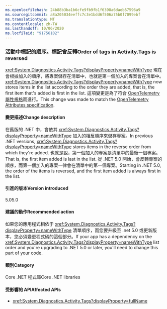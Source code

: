 ```yaml
---
ms.openlocfilehash: 24b88b3ba1b6cfe9fb9fb1f6398a6daeb57596a9
ms.sourcegitcommit: a8a205034eeffc7c3e1bdd6f506a75b0f7099ebf
ms.translationtype: MT
ms.contentlocale: zh-TW
ms.lasthandoff: 10/06/2020
ms.locfileid: "91756102"
---
```

### <a name="order-of-tags-in-activitytags-is-reversed"></a><span data-ttu-id="c5f2b-101">活動中標記的順序。標記會反轉</span><span class="sxs-lookup"><span data-stu-id="c5f2b-101">Order of tags in Activity.Tags is reversed</span></span>

<span data-ttu-id="c5f2b-102"><xref:System.Diagnostics.Activity.Tags?displayProperty=nameWithType> 現在會根據加入的順序，將專案儲存在清單中，也就是第一個加入的專案會在清單中。</span><span class="sxs-lookup"><span data-stu-id="c5f2b-102"><xref:System.Diagnostics.Activity.Tags?displayProperty=nameWithType> now stores items in the list according to the order they are added, that is, the first item that's added is first in the list.</span></span> <span data-ttu-id="c5f2b-103">這項變更是為了符合 [OpenTelemetry 屬性規格](https://github.com/open-telemetry/opentelemetry-specification/blob/master/specification/common/common.md#attributes)而進行。</span><span class="sxs-lookup"><span data-stu-id="c5f2b-103">This change was made to match the [OpenTelemetry Attributes specification](https://github.com/open-telemetry/opentelemetry-specification/blob/master/specification/common/common.md#attributes).</span></span>

#### <a name="change-description"></a><span data-ttu-id="c5f2b-104">變更描述</span><span class="sxs-lookup"><span data-stu-id="c5f2b-104">Change description</span></span>

<span data-ttu-id="c5f2b-105">在舊版的 .NET 中，會依其 <xref:System.Diagnostics.Activity.Tags?displayProperty=nameWithType> 加入的相反順序來儲存專案。</span><span class="sxs-lookup"><span data-stu-id="c5f2b-105">In previous .NET versions, <xref:System.Diagnostics.Activity.Tags?displayProperty=nameWithType> stores items in the reverse order from which they're added.</span></span> <span data-ttu-id="c5f2b-106">也就是說，第一個加入的專案是清單中的最後一個專案。</span><span class="sxs-lookup"><span data-stu-id="c5f2b-106">That is, the first item added is last in the list.</span></span> <span data-ttu-id="c5f2b-107">從 .NET 5.0 開始，會反轉專案的順序，而第一個加入的專案一律會在清單中的第一個專案。</span><span class="sxs-lookup"><span data-stu-id="c5f2b-107">Starting in .NET 5.0, the order of the items is reversed, and the first item added is always first in the list.</span></span>

#### <a name="version-introduced"></a><span data-ttu-id="c5f2b-108">引進的版本</span><span class="sxs-lookup"><span data-stu-id="c5f2b-108">Version introduced</span></span>

<span data-ttu-id="c5f2b-109">5.0</span><span class="sxs-lookup"><span data-stu-id="c5f2b-109">5.0</span></span>

#### <a name="recommended-action"></a><span data-ttu-id="c5f2b-110">建議的動作</span><span class="sxs-lookup"><span data-stu-id="c5f2b-110">Recommended action</span></span>

<span data-ttu-id="c5f2b-111">如果您的應用程式相依于 <xref:System.Diagnostics.Activity.Tags?displayProperty=nameWithType> 清單順序，而您要升級至 .net 5.0 或更新版本，您必須變更程式碼的這個部分。</span><span class="sxs-lookup"><span data-stu-id="c5f2b-111">If your app has a dependency on the <xref:System.Diagnostics.Activity.Tags?displayProperty=nameWithType> list order and you're upgrading to .NET 5.0 or later, you'll need to change this part of your code.</span></span>

#### <a name="category"></a><span data-ttu-id="c5f2b-112">類別</span><span class="sxs-lookup"><span data-stu-id="c5f2b-112">Category</span></span>

<span data-ttu-id="c5f2b-113">Core .NET 程式庫</span><span class="sxs-lookup"><span data-stu-id="c5f2b-113">Core .NET libraries</span></span>

#### <a name="affected-apis"></a><span data-ttu-id="c5f2b-114">受影響的 API</span><span class="sxs-lookup"><span data-stu-id="c5f2b-114">Affected APIs</span></span>

- <xref:System.Diagnostics.Activity.Tags?displayProperty=fullName>

<!--

#### Affected APIs

- `P:System.Diagnostics.Activity.Tags`

-->
